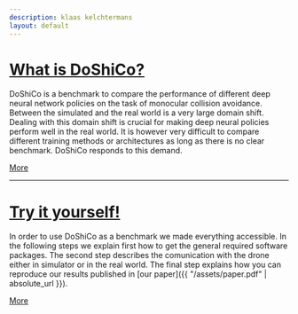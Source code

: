 ```yaml
---
description: klaas kelchtermans
layout: default
---
```


# [](#header-1)[What is DoShiCo?](what)
DoShiCo is a benchmark to compare the performance of different deep neural network policies on the task of monocular collision avoidance. Between the simulated and the real world is a very large domain shift. Dealing with this domain shift is crucial for making deep neural policies perform well in the real world. It is however very difficult to compare different training methods or architectures as long as there is no clear benchmark. DoShiCo responds to this demand. 

[More](what.md)

* * *

# [](#header-1)[Try it yourself!](try)
In order to use DoShiCo as a benchmark we made everything accessible. In the following steps we explain first how to get the general required software packages. The second step describes the comunication with the drone either in simulator or in the real world. The final step explains how you can reproduce our results published in [our paper]({{ "/assets/paper.pdf" | absolute_url }}). 

[More](try.md)
